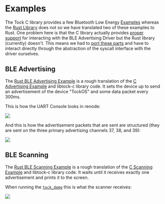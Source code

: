 # Examples

The Tock C library provides a few Bluetooth Low Energy [Examples](https://github.com/tock/libtock-c/blob/master/examples/) whereas the [Rust Library](https://github.com/tock/libtock-rs/tree/master/examples) does not so we have translated two of these examples to Rust.
One problem here is that the C library actually provides [proper support](https://github.com/tock/libtock-c/blob/master/libtock/ble.c) for interacting with the BLE Advertising Driver but the Rust library (currently) doesn't.
This means we had to [port these parts](https://github.com/ds-kiel/AreWeIoTYet/blob/main/tock/examples/ble.rs) and have to interact directly through the abstraction of the syscall interface with the driver ourselves.

## BLE Advertising

The [Rust BLE Advertising Example](https://github.com/ds-kiel/AreWeIoTYet/blob/main/tock/examples/ble_advertising.rs) is a rough translation of the [C Advertising Example](https://github.com/tock/libtock-c/blob/master/examples/ble_advertising) and libtock-c library code.
It sets the device up to send an advertisement of the device "TockOS" and some data packet every 300ms.

This is how the UART Console looks in renode:

![](advertise.png)

And this is how the advertisement packets that are sent are structured (they are sent on the three primary advertising channels 37, 38, and 39):

![](packet.png)

## BLE Scanning

The [Rust BLE Scanning Example](https://github.com/ds-kiel/AreWeIoTYet/blob/main/tock/examples/ble_scanning.rs) is a rough translation of the [C Scanning Example](https://github.com/tock/libtock-c/tree/master/examples/ble_passive_scanning) and libtock-c library code.
It waits until it receives exactly one advertisement and prints it to the screen.

When running the [`tock_demo`](build.html#tock_demo) this is what the scanner receives:

![](receive.png)